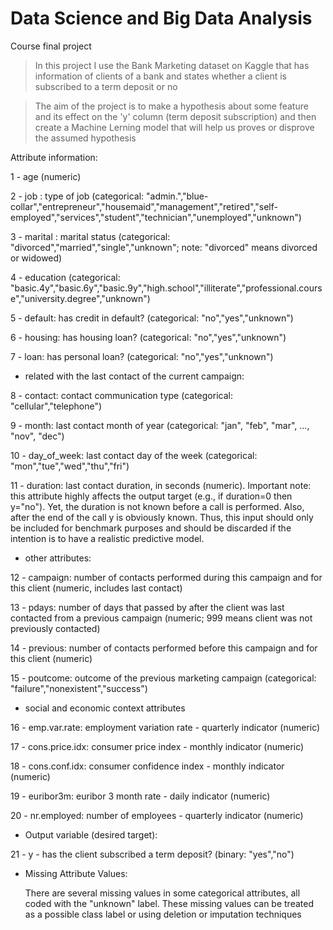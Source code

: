 # Data Science and Big Data Analysis
Course final project

> In this project I use the Bank Marketing dataset on Kaggle that has information of clients of a bank and states whether a client is subscribed to a term deposit or no 

> The aim of the project is to make a hypothesis about some feature and its effect on the 'y' column (term deposit subscription) and then create a Machine Lerning model that will help us proves or disprove the assumed hypothesis   

Attribute information:
   
   1 - age (numeric)
   
   2 - job : type of job (categorical: "admin.","blue-collar","entrepreneur","housemaid","management","retired","self-employed","services","student","technician","unemployed","unknown")
   
   3 - marital : marital status (categorical: "divorced","married","single","unknown"; note: "divorced" means divorced or widowed)
   
   4 - education (categorical: "basic.4y","basic.6y","basic.9y","high.school","illiterate","professional.course","university.degree","unknown")
   
   5 - default: has credit in default? (categorical: "no","yes","unknown")
   
   6 - housing: has housing loan? (categorical: "no","yes","unknown")
   
   7 - loan: has personal loan? (categorical: "no","yes","unknown")
   
   - related with the last contact of the current campaign:
   
   8 - contact: contact communication type (categorical: "cellular","telephone") 
   
   9 - month: last contact month of year (categorical: "jan", "feb", "mar", ..., "nov", "dec")
  
  10 - day_of_week: last contact day of the week (categorical: "mon","tue","wed","thu","fri")
  
  11 - duration: last contact duration, in seconds (numeric). Important note:  this attribute highly affects the output target (e.g., if duration=0 then y="no"). Yet, the duration is not 
       known before a call is performed. Also, after the end of the call y is obviously known. Thus, this input should only be included for benchmark purposes and should be discarded if the 
       intention is to have a realistic predictive model.
  
  - other attributes:
  
  12 - campaign: number of contacts performed during this campaign and for this client (numeric, includes last contact)
  
  13 - pdays: number of days that passed by after the client was last contacted from a previous campaign (numeric; 999 means client was not previously contacted)
  
  14 - previous: number of contacts performed before this campaign and for this client (numeric)
  
  15 - poutcome: outcome of the previous marketing campaign (categorical: "failure","nonexistent","success")
  
  - social and economic context attributes
  
  16 - emp.var.rate: employment variation rate - quarterly indicator (numeric)
  
  17 - cons.price.idx: consumer price index - monthly indicator (numeric)     
  
  18 - cons.conf.idx: consumer confidence index - monthly indicator (numeric)     
  
  19 - euribor3m: euribor 3 month rate - daily indicator (numeric)
  
  20 - nr.employed: number of employees - quarterly indicator (numeric)

  - Output variable (desired target):
  
  21 - y - has the client subscribed a term deposit? (binary: "yes","no")

  - Missing Attribute Values:

    There are several missing values in some categorical attributes, all coded with the "unknown" label. These missing values can be treated as a possible class label or using deletion or imputation techniques

